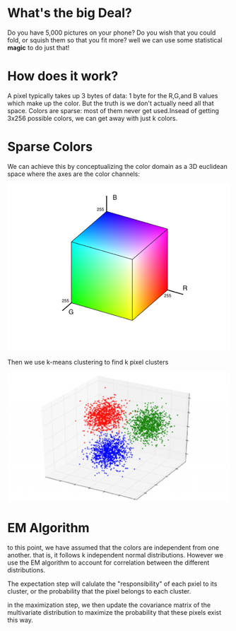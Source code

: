 # What's the big Deal?

Do you have 5,000 pictures on your phone? Do you wish that you could fold, or squish them so that you fit more? well we can use some statistical **magic** to do just that!

# How does it work?

A pixel typically takes up 3 bytes of data: 1 byte for the R,G,and B values which make up the color. But the truth is we don't actually need all that space. Colors are sparse: most of them never get used.Insead of getting 3x256 possible colors, we can get away with just k colors.

# Sparse Colors

We can achieve this by conceptualizing the color domain as a 3D euclidean space where the axes are the color channels: 

![Model](ReadMe_Assets/RGB_plot.png)

Then we use k-means clustering to find k pixel clusters

![K means](ReadMe_Assets/3d_clustering2.png)

# EM Algorithm

to this point, we have assumed that the colors are independent from one another. that is, it follows k independent normal distributions. However we use the EM algorithm to account for correlation between the different distributions. 

The expectation step will calulate the "responsibility" of each pxiel to its cluster, or the probability that the pixel belongs to each cluster. 

in the maximization step, we then update the covariance matrix of the multivariate distribution to maximize the probability that these pixels exist this way.